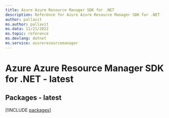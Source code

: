 ```yaml
---
title: Azure Azure Resource Manager SDK for .NET
description: Reference for Azure Azure Resource Manager SDK for .NET
author: pallavit
ms.author: pallavit
ms.data: 11/21/2022
ms.topic: reference
ms.devlang: dotnet
ms.service: azureresourcemanager
---
```

# Azure Azure Resource Manager SDK for .NET - latest
## Packages - latest
[!INCLUDE [packages](azure-resource-manager-index.md)]